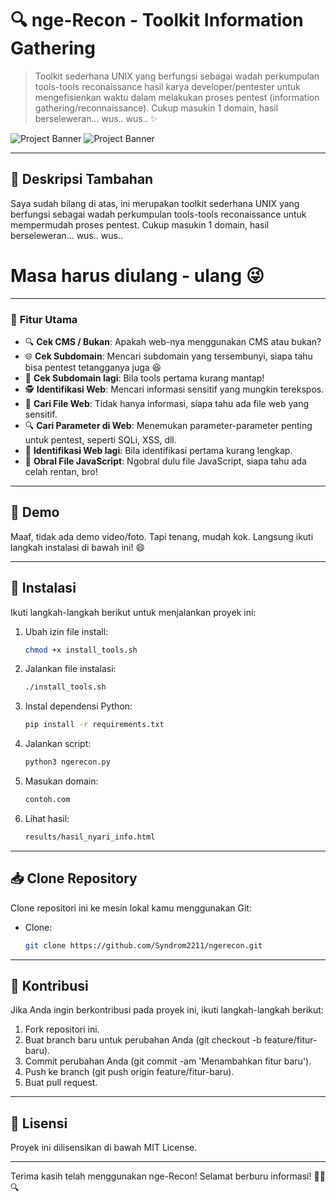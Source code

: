 # 🔍 **nge-Recon - Toolkit Information Gathering**
> Toolkit sederhana UNIX yang berfungsi sebagai wadah perkumpulan tools-tools reconaissance hasil karya developer/pentester untuk mengefisienkan waktu dalam melakukan proses pentest (information gathering/reconnaissance). Cukup masukin 1 domain, hasil berseleweran... wus.. wus.. ✨

![Project Banner](https://i.ibb.co/pLJf2BK/ngerecon1.jpg)
![Project Banner](https://i.ibb.co.com/n6qJGdL/ngerecon2.jpg)

---

## 📝 **Deskripsi Tambahan**
Saya sudah bilang di atas, ini merupakan toolkit sederhana UNIX yang berfungsi sebagai wadah perkumpulan tools-tools reconaissance untuk mempermudah proses pentest. Cukup masukin 1 domain, hasil berseleweran... wus.. wus..  
# Masa harus diulang - ulang 😜

---

### 🌟 **Fitur Utama**
- 🔍 **Cek CMS / Bukan**: Apakah web-nya menggunakan CMS atau bukan?
- 🌐 **Cek Subdomain**: Mencari subdomain yang tersembunyi, siapa tahu bisa pentest tetangganya juga 😆
- 🚀 **Cek Subdomain lagi**: Bila tools pertama kurang mantap!
- 🕵️ **Identifikasi Web**: Mencari informasi sensitif yang mungkin terekspos.
- 📂 **Cari File Web**: Tidak hanya informasi, siapa tahu ada file web yang sensitif.
- 🔍 **Cari Parameter di Web**: Menemukan parameter-parameter penting untuk pentest, seperti SQLi, XSS, dll.
- 🚀 **Identifikasi Web lagi**: Bila identifikasi pertama kurang lengkap.
- 🧩 **Obral File JavaScript**: Ngobral dulu file JavaScript, siapa tahu ada celah rentan, bro!

---

## 📸 **Demo**
Maaf, tidak ada demo video/foto. Tapi tenang, mudah kok. Langsung ikuti langkah instalasi di bawah ini! 😄

---

## 🚀 **Instalasi**
Ikuti langkah-langkah berikut untuk menjalankan proyek ini:

1. Ubah izin file install:
   ```bash
   chmod +x install_tools.sh
2. Jalankan file instalasi:
   ```bash
   ./install_tools.sh
3. Instal dependensi Python:
   ```bash
   pip install -r requirements.txt
4. Jalankan script:
   ```bash
   python3 ngerecon.py
5. Masukan domain:
   ```bash
   contoh.com
6. Lihat hasil:
   ```bash
   results/hasil_nyari_info.html
   
---

## 📥 **Clone Repository**
Clone repositori ini ke mesin lokal kamu menggunakan Git: 
- Clone:
   ```bash
   git clone https://github.com/Syndrom2211/ngerecon.git

---

## 🤝 **Kontribusi**
Jika Anda ingin berkontribusi pada proyek ini, ikuti langkah-langkah berikut:
1. Fork repositori ini.
2. Buat branch baru untuk perubahan Anda (git checkout -b feature/fitur-baru).
3. Commit perubahan Anda (git commit -am 'Menambahkan fitur baru').
4. Push ke branch (git push origin feature/fitur-baru).
5. Buat pull request.

---

## 📜 **Lisensi**
Proyek ini dilisensikan di bawah MIT License.

---

Terima kasih telah menggunakan nge-Recon!
Selamat berburu informasi! 🕵️‍♂️🔍
